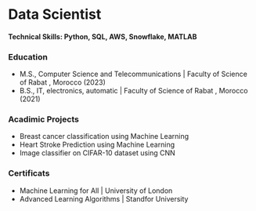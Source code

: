 # Data Scientist
#### Technical Skills: Python, SQL, AWS, Snowflake, MATLAB

### Education

- M.S., Computer Science and Telecommunications | Faculty of Science of Rabat , Morocco (2023)
- B.S., IT, electronics, automatic  | Faculty of Science of Rabat , Morocco (2021)
  
### Acadimic Projects 

- Breast cancer classification using Machine Learning
- Heart Stroke Prediction using Machine Learning
- Image classifier on CIFAR-10 dataset using CNN

### Certificats

- Machine Learning for All | University of London
- Advanced Learning Algorithms | Standfor University 

